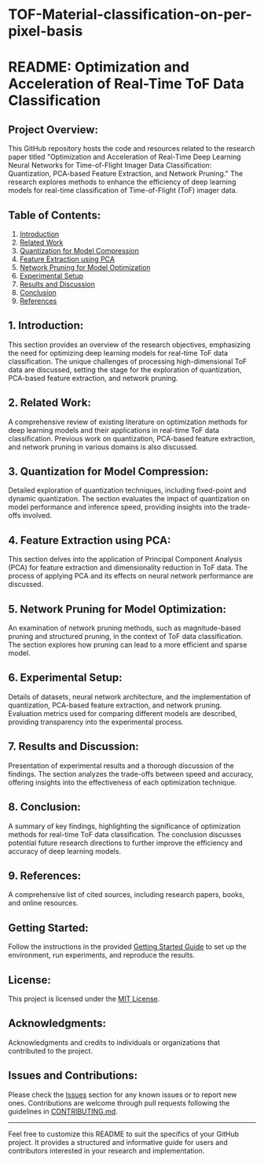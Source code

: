 # TOF-Material-classification-on-per-pixel-basis
# README: Optimization and Acceleration of Real-Time ToF Data Classification

## Project Overview:

This GitHub repository hosts the code and resources related to the research paper titled "Optimization and Acceleration of Real-Time Deep Learning Neural Networks for Time-of-Flight Imager Data Classification: Quantization, PCA-based Feature Extraction, and Network Pruning." The research explores methods to enhance the efficiency of deep learning models for real-time classification of Time-of-Flight (ToF) imager data.

## Table of Contents:

1. [Introduction](#1-introduction)
2. [Related Work](#2-related-work)
3. [Quantization for Model Compression](#3-quantization-for-model-compression)
4. [Feature Extraction using PCA](#4-feature-extraction-using-pca)
5. [Network Pruning for Model Optimization](#5-network-pruning-for-model-optimization)
6. [Experimental Setup](#6-experimental-setup)
7. [Results and Discussion](#7-results-and-discussion)
8. [Conclusion](#8-conclusion)
9. [References](#9-references)

## 1. Introduction:

This section provides an overview of the research objectives, emphasizing the need for optimizing deep learning models for real-time ToF data classification. The unique challenges of processing high-dimensional ToF data are discussed, setting the stage for the exploration of quantization, PCA-based feature extraction, and network pruning.

## 2. Related Work:

A comprehensive review of existing literature on optimization methods for deep learning models and their applications in real-time ToF data classification. Previous work on quantization, PCA-based feature extraction, and network pruning in various domains is also discussed.

## 3. Quantization for Model Compression:

Detailed exploration of quantization techniques, including fixed-point and dynamic quantization. The section evaluates the impact of quantization on model performance and inference speed, providing insights into the trade-offs involved.

## 4. Feature Extraction using PCA:

This section delves into the application of Principal Component Analysis (PCA) for feature extraction and dimensionality reduction in ToF data. The process of applying PCA and its effects on neural network performance are discussed.

## 5. Network Pruning for Model Optimization:

An examination of network pruning methods, such as magnitude-based pruning and structured pruning, in the context of ToF data classification. The section explores how pruning can lead to a more efficient and sparse model.

## 6. Experimental Setup:

Details of datasets, neural network architecture, and the implementation of quantization, PCA-based feature extraction, and network pruning. Evaluation metrics used for comparing different models are described, providing transparency into the experimental process.

## 7. Results and Discussion:

Presentation of experimental results and a thorough discussion of the findings. The section analyzes the trade-offs between speed and accuracy, offering insights into the effectiveness of each optimization technique.

## 8. Conclusion:

A summary of key findings, highlighting the significance of optimization methods for real-time ToF data classification. The conclusion discusses potential future research directions to further improve the efficiency and accuracy of deep learning models.

## 9. References:

A comprehensive list of cited sources, including research papers, books, and online resources.

## Getting Started:

Follow the instructions in the provided [Getting Started Guide](Getting_Started.md) to set up the environment, run experiments, and reproduce the results.

## License:

This project is licensed under the [MIT License](LICENSE).

## Acknowledgments:

Acknowledgments and credits to individuals or organizations that contributed to the project.

## Issues and Contributions:

Please check the [Issues](https://github.com/yourusername/yourrepository/issues) section for any known issues or to report new ones. Contributions are welcome through pull requests following the guidelines in [CONTRIBUTING.md](CONTRIBUTING.md).

---
Feel free to customize this README to suit the specifics of your GitHub project. It provides a structured and informative guide for users and contributors interested in your research and implementation.
